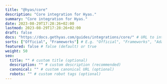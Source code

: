 ```yaml
---
title: "@hyas/core"
description: "Core integration for Hyas."
summary: "Core integration for Hyas."
date: 2023-08-29T17:28:26+02:00
lastmod: 2023-08-29T17:28:26+02:00
draft: false
docs: "https://docs.gethyas.com/guides/integrations/core/" # URL to integration documentation
sorts: ["Official", "Frameworks"] # E.g. "Official", "Frameworks", "Adapters", "Performance", "Analytics", "CSS + UI", "Images", "SEO", and/or "Themes"
featured: false # false (default) or true
weight: 50
seo:
  title: "" # custom title (optional)
  description: "" # custom description (recommended)
  canonical: "" # custom canonical URL (optional)
  robots: "" # custom robot tags (optional)
---
```


